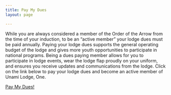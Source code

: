```yaml
---
title: Pay My Dues
layout: page

---
```


While you are always considered a member of the Order of the Arrow from the time of your induction, to be an “active member” your lodge dues must be paid annually. Paying your lodge dues supports the general operating budget of the lodge and gives more youth opportunities to participate in national programs. Being a dues paying member allows for you to participate in lodge events, wear the lodge flap proudly on your uniform, and ensures you receive updates and communications from the lodge. Click on the link below to pay your lodge dues and become an active member of Unami Lodge, One.

<div class="text-center my-5">
	<a href="http://colbsa.doubleknot.com/event/2019-unami-lodge-dues/2442615" class="btn btn-primary"> Pay My Dues!</a>
</div>